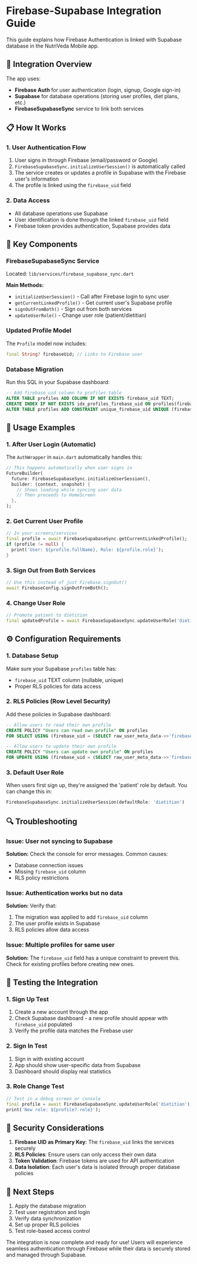 # Firebase-Supabase Integration Guide

This guide explains how Firebase Authentication is linked with Supabase database in the NutriVeda Mobile app.

## 🔗 **Integration Overview**

The app uses:
- **Firebase Auth** for user authentication (login, signup, Google sign-in)
- **Supabase** for database operations (storing user profiles, diet plans, etc.)
- **FirebaseSupabaseSync** service to link both services

## 📋 **How It Works**

### 1. User Authentication Flow
1. User signs in through Firebase (email/password or Google)
2. `FirebaseSupabaseSync.initializeUserSession()` is automatically called
3. The service creates or updates a profile in Supabase with the Firebase user's information
4. The profile is linked using the `firebase_uid` field

### 2. Data Access
- All database operations use Supabase
- User identification is done through the linked `firebase_uid` field
- Firebase token provides authentication, Supabase provides data

## 🚀 **Key Components**

### FirebaseSupabaseSync Service
Located: `lib/services/firebase_supabase_sync.dart`

**Main Methods:**
- `initializeUserSession()` - Call after Firebase login to sync user
- `getCurrentLinkedProfile()` - Get current user's Supabase profile
- `signOutFromBoth()` - Sign out from both services
- `updateUserRole()` - Change user role (patient/dietitian)

### Updated Profile Model
The `Profile` model now includes:
```dart
final String? firebaseUid; // Links to Firebase user
```

### Database Migration
Run this SQL in your Supabase dashboard:
```sql
-- Add firebase_uid column to profiles table
ALTER TABLE profiles ADD COLUMN IF NOT EXISTS firebase_uid TEXT;
CREATE INDEX IF NOT EXISTS idx_profiles_firebase_uid ON profiles(firebase_uid);
ALTER TABLE profiles ADD CONSTRAINT unique_firebase_uid UNIQUE (firebase_uid);
```

## 🔧 **Usage Examples**

### 1. After User Login (Automatic)
The `AuthWrapper` in `main.dart` automatically handles this:
```dart
// This happens automatically when user signs in
FutureBuilder(
  future: FirebaseSupabaseSync.initializeUserSession(),
  builder: (context, snapshot) {
    // Shows loading while syncing user data
    // Then proceeds to HomeScreen
  },
);
```

### 2. Get Current User Profile
```dart
// In your screens/services
final profile = await FirebaseSupabaseSync.getCurrentLinkedProfile();
if (profile != null) {
  print('User: ${profile.fullName}, Role: ${profile.role}');
}
```

### 3. Sign Out from Both Services
```dart
// Use this instead of just Firebase.signOut()
await FirebaseConfig.signOutFromBoth();
```

### 4. Change User Role
```dart
// Promote patient to dietitian
final updatedProfile = await FirebaseSupabaseSync.updateUserRole('dietitian');
```

## ⚙️ **Configuration Requirements**

### 1. Database Setup
Make sure your Supabase `profiles` table has:
- `firebase_uid` TEXT column (nullable, unique)
- Proper RLS policies for data access

### 2. RLS Policies (Row Level Security)
Add these policies in Supabase dashboard:

```sql
-- Allow users to read their own profile
CREATE POLICY "Users can read own profile" ON profiles
FOR SELECT USING (firebase_uid = (SELECT raw_user_meta_data->>'firebase_uid' FROM auth.users WHERE id = auth.uid()));

-- Allow users to update their own profile
CREATE POLICY "Users can update own profile" ON profiles
FOR UPDATE USING (firebase_uid = (SELECT raw_user_meta_data->>'firebase_uid' FROM auth.users WHERE id = auth.uid()));
```

### 3. Default User Role
When users first sign up, they're assigned the 'patient' role by default. You can change this in:
```dart
FirebaseSupabaseSync.initializeUserSession(defaultRole: 'dietitian')
```

## 🔍 **Troubleshooting**

### Issue: User not syncing to Supabase
**Solution:** Check the console for error messages. Common causes:
- Database connection issues
- Missing `firebase_uid` column
- RLS policy restrictions

### Issue: Authentication works but no data
**Solution:** Verify that:
1. The migration was applied to add `firebase_uid` column
2. The user profile exists in Supabase
3. RLS policies allow data access

### Issue: Multiple profiles for same user
**Solution:** The `firebase_uid` field has a unique constraint to prevent this. Check for existing profiles before creating new ones.

## 📱 **Testing the Integration**

### 1. Sign Up Test
1. Create a new account through the app
2. Check Supabase dashboard - a new profile should appear with `firebase_uid` populated
3. Verify the profile data matches the Firebase user

### 2. Sign In Test
1. Sign in with existing account
2. App should show user-specific data from Supabase
3. Dashboard should display real statistics

### 3. Role Change Test
```dart
// Test in a debug screen or console
final profile = await FirebaseSupabaseSync.updateUserRole('dietitian');
print('New role: ${profile?.role}');
```

## 🔐 **Security Considerations**

1. **Firebase UID as Primary Key**: The `firebase_uid` links the services securely
2. **RLS Policies**: Ensure users can only access their own data
3. **Token Validation**: Firebase tokens are used for API authentication
4. **Data Isolation**: Each user's data is isolated through proper database policies

## 🚀 **Next Steps**

1. Apply the database migration
2. Test user registration and login
3. Verify data synchronization
4. Set up proper RLS policies
5. Test role-based access control

The integration is now complete and ready for use! Users will experience seamless authentication through Firebase while their data is securely stored and managed through Supabase.